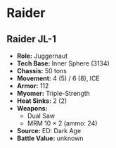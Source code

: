 # Raider
## Raider JL-1
- **Role:** Juggernaut
- **Tech Base:** Inner Sphere (3134)
- **Chassis:** 50 tons
- **Movement:** 4 (5) / 6 (8), ICE
- **Armor:** 112
- **Myomer:** Triple-Strength
- **Heat Sinks:** 2 (2)
- **Weapons:**
  - Dual Saw
  - MRM 10 × 2 (ammo: 24)
- **Source:** ED: Dark Age
- **Battle Value:** unknown

